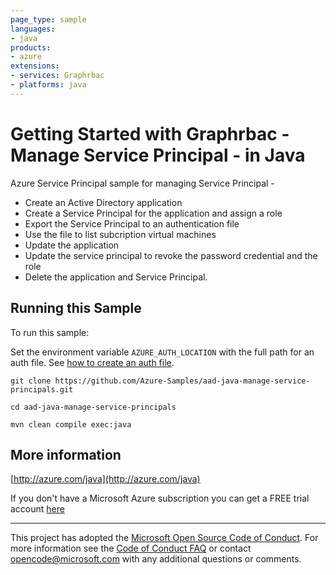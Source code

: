 ```yaml
---
page_type: sample
languages:
- java
products:
- azure
extensions:
- services: Graphrbac
- platforms: java
---
```


# Getting Started with Graphrbac - Manage Service Principal - in Java #


  Azure Service Principal sample for managing Service Principal -
   - Create an Active Directory application
   - Create a Service Principal for the application and assign a role
   - Export the Service Principal to an authentication file
   - Use the file to list subcription virtual machines
   - Update the application
   - Update the service principal to revoke the password credential and the role
   - Delete the application and Service Principal.
 

## Running this Sample ##

To run this sample:

Set the environment variable `AZURE_AUTH_LOCATION` with the full path for an auth file. See [how to create an auth file](https://github.com/Azure/azure-libraries-for-java/blob/master/AUTH.md).

    git clone https://github.com/Azure-Samples/aad-java-manage-service-principals.git

    cd aad-java-manage-service-principals

    mvn clean compile exec:java

## More information ##

[http://azure.com/java](http://azure.com/java)

If you don't have a Microsoft Azure subscription you can get a FREE trial account [here](http://go.microsoft.com/fwlink/?LinkId=330212)

---

This project has adopted the [Microsoft Open Source Code of Conduct](https://opensource.microsoft.com/codeofconduct/). For more information see the [Code of Conduct FAQ](https://opensource.microsoft.com/codeofconduct/faq/) or contact [opencode@microsoft.com](mailto:opencode@microsoft.com) with any additional questions or comments.
